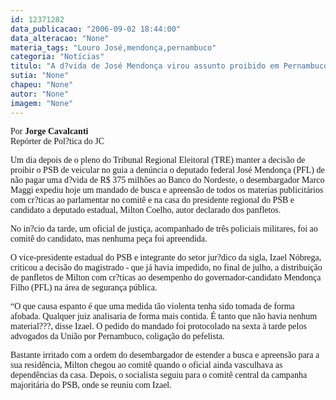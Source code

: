 ```yaml
---
id: 12371282
data_publicacao: "2006-09-02 18:44:00"
data_alteracao: "None"
materia_tags: "Louro José,mendonça,pernambuco"
categoria: "Notícias"
titulo: "A d?vida de José Mendonça virou assunto proibido em Pernambuco"
sutia: "None"
chapeu: "None"
autor: "None"
imagem: "None"
---
```

<p><P><FONT face=Verdana>Por <STRONG>Jorge Cavalcanti</STRONG><BR>Repórter de Pol?tica do JC</FONT></P></p>
<p><P><FONT face=Verdana>Um dia depois de o pleno do Tribunal Regional Eleitoral (TRE) manter a decisão de proibir o PSB de veicular no guia a denúncia o deputado federal José Mendonça (PFL) de não pagar uma d?vida de R$ 375 milhões ao Banco do Nordeste, o desembargador Marco Maggi expediu hoje um mandado de busca e apreensão de todos os materias publicitários com cr?ticas ao parlamentar no comitê e na casa do presidente regional do PSB e candidato a deputado estadual, Milton Coelho, autor declarado dos panfletos. </FONT></P></p>
<p><P><FONT face=Verdana>No in?cio da tarde, um oficial de justiça, acompanhado de três policiais militares, foi ao comitê do candidato, mas nenhuma peça foi apreendida.</FONT></P></p>
<p><P><FONT face=Verdana>O vice-presidente estadual do PSB e integrante do setor jur?dico da sigla, Izael Nóbrega, criticou a decisão do magistrado - que já havia impedido, no final de julho, a distribuição de panfletos de Milton com cr?ticas ao desempenho do governador-candidato Mendonça Filho (PFL) na área de segurança pública.</FONT></P></p>
<p><P><FONT face=Verdana>“O que causa espanto é que uma medida tão violenta tenha sido tomada de forma afobada. Qualquer juiz analisaria de forma mais contida. É tanto que não havia nenhum material???, disse Izael. O pedido do mandado foi protocolado na sexta à tarde pelos advogados da União por Pernambuco, coligação do pefelista.</FONT></P></p>
<p><P><FONT face=Verdana>Bastante irritado com a ordem do desembargador de estender a busca e apreensão para a sua residência, Milton chegou ao comitê quando o oficial ainda vasculhava as dependências da casa. Depois, o socialista seguiu para o comitê central da campanha majoritária do PSB, onde se reuniu com Izael.</FONT></P> </p>
